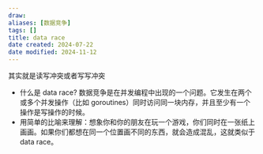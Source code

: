 ```yaml
---
draw:
aliases: [数据竞争]
tags: []
title: data race
date created: 2024-07-22
date modified: 2024-11-12
---
```


其实就是读写冲突或者写写冲突

- 什么是 data race? 数据竞争是在并发编程中出现的一个问题。它发生在两个或多个并发操作（比如 goroutines）同时访问同一块内存，并且至少有一个操作是写操作的时候。
- 用简单的比喻来理解：想象你和你的朋友在玩一个游戏，你们同时在一张纸上画画。如果你们都想在同一个位置画不同的东西，就会造成混乱，这就类似于 data race。
